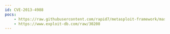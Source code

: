 ```yaml
---
id: CVE-2013-4988
pocs:
    - https://raw.githubusercontent.com/rapid7/metasploit-framework/master/modules/exploits/windows/fileformat/icofx_bof.rb
    - https://www.exploit-db.com/raw/30208
---
```

